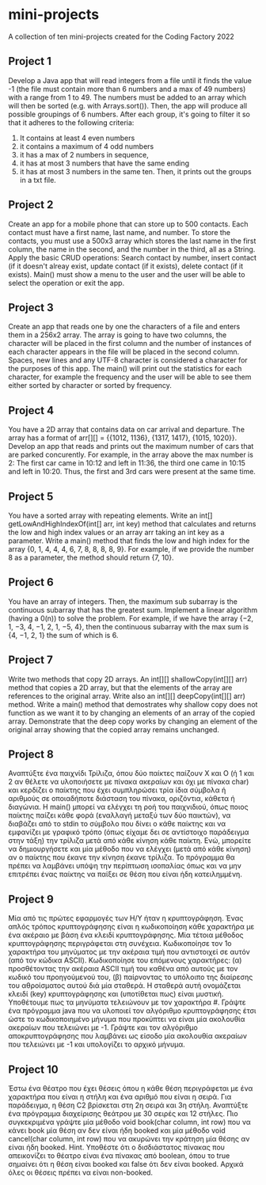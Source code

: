 # mini-projects
A collection of ten mini-projects created for the Coding Factory 2022

Project 1
----------------------------------------
Develop a Java app that will read integers from a file until it finds the value -1
(the file must contain more than 6 numbers and a max of 49 numbers) with a range from 1 to 49.
The numbers must be added to an array which will then be sorted (e.g. with Arrays.sort()).
Then, the app will produce all possible groupings of 6 numbers. After each group, it's going to filter it so that it adheres to the following criteria:
1) It contains at least 4 even numbers
2) it contains a maximum of 4 odd numbers
3) it has a max of 2 numbers in sequence,
4) it has at most 3 numbers that have the same ending
5) it has at most 3 numbers in the same ten.
Then, it prints out the groups in a txt file.


Project 2
----------------------------------------
Create an app for a mobile phone that can store up to 500 contacts. Each contact must have a first name, last name, and number.
To store the contacts, you must use a 500x3 array which stores the last name in the first column, the name in the second,
and the number in the third, all as a String.
Apply the basic CRUD operations: Search contact by number, insert contact (if it doesn't alreay exist,
update contact (if it exists), delete contact (if it exists).
Main() must show a menu to the user and the user will be able to select the operation or exit the app.


Project 3
----------------------------------------
Create an app that reads one by one the characters of a file and enters them in a 256x2 array.
The array is going to have two columns, the character will be placed in the first column
and the number of instances of each character appears in the file will be placed in the second column.
Spaces, new lines and any UTF-8 character is considered a character for the purposes of this app.
The main() will print out the statistics for each character, for example the frequency and the user
will be able to see them either sorted by character or sorted by frequency.


Project 4
----------------------------------------
You have a 2D array that contains data on car arrival and departure. The array has a format of arr[][] = {{1012, 1136}, {1317, 1417}, {1015, 1020}}.
Develop an app that reads and prints out the maximum number of cars that are parked concurently.
For example, in the array above the max number is 2: The first car came in 10:12 and left in 11:36, the third one came in 10:15 and left in 10:20.
Thus, the first and 3rd cars were present at the same time.


Project 5
----------------------------------------
You have a sorted array with repeating elements. Write an int[] getLowAndHighIndexOf(int[] arr, int key) method
that calculates and returns the low and high index values or an array arr taking an int key as a parameter.
Write a main() method that finds the low and high index for the array {0, 1, 4, 4, 4, 6, 7, 8, 8, 8, 8, 9}.
For example, if we provide the number 8 as a parameter, the method should return {7, 10}.


Project 6
----------------------------------------
You have an array of integers. Then, the maximum sub subarray is the continuous subarray that has
the greatest sum. Implement a linear algorithm (having a 0(n)) to solve the problem.
For example, if we have the array {−2, 1, −3, 4, −1, 2, 1, −5, 4},
then the continuous subarray with the max sum is {4, −1, 2, 1} the sum of which is 6.


Project 7
----------------------------------------
Write two methods that copy 2D arrays. An int[][] shallowCopy(int[][] arr) method
that copies a 2D array, but that the elements of the array are references to the original array.
Write also an int[][] deepCopy(int[][] arr) method. Write a main() method that demostrates why shallow copy
does not function as we want it to by changing an elements of an array of the copied array.
Demonstrate that the deep copy works by changing an element of the original array showing
that the copied array remains unchanged.


Project 8
----------------------------------------
Αναπτύξτε ένα παιχνίδι Τρίλιζα, όπου δύο παίκτες παίζουν Χ και Ο (ή 1 και 2 αν θέλετε
να υλοποιήσετε με πίνακα ακεραίων και όχι με πίνακα char) και κερδίζει ο παίκτης
που έχει συμπληρώσει τρία ίδια σύμβολα ή αριθμούς σε οποιαδήποτε διάσταση του πίνακα, οριζόντια, κάθετα ή διαγώνια.
Η main() μπορεί να ελέγχει τη ροή του παιχνιδιού, όπως ποιος παίκτης παίζει κάθε
φορά (εναλλαγή μεταξύ των δύο παικτών), να διαβάζει από το stdin το σύμβολο που
δίνει ο κάθε παίκτης και να εμφανίζει με γραφικό τρόπο (όπως είχαμε δει σε
αντίστοιχο παράδειγμα στην τάξη) την τρίλιζα μετά από κάθε κίνηση κάθε παίκτη.
Ενώ, μπορείτε να δημιουργήσετε και μία μέθοδο που να ελέγχει (μετά από κάθε
κίνηση) αν ο παίκτης που έκανε την κίνηση έκανε τρίλιζα.
Το πρόγραμμα θα πρέπει να λαμβάνει υπόψη την περίπτωση ισοπαλίας όπως και να
μην επιτρέπει ένας παίκτης να παίξει σε θέση που είναι ήδη κατειλημμένη.


Project 9
----------------------------------------
Μία από τις πρώτες εφαρμογές των Η/Υ ήταν η κρυπτογράφηση. Ένας απλός τρόπος κρυπτογράφησης
είναι η κωδικοποίηση κάθε χαρακτήρα με ένα ακέραιο με βάση ένα κλειδί κρυπτογράφησης.
Μία τέτοια μέθοδος κρυπτογράφησης περιγράφεται στη συνέχεια.
Κωδικοποίησε τον 1ο χαρακτήρα του μηνύματος με την ακέραια τιμή που αντιστοιχεί
σε αυτόν (από τον κώδικα ASCII). Κωδικοποίησε του επόμενους χαρακτήρες:
(α) προσθέτοντας την ακέραια ASCII τιμή του καθένα από αυτούς με τον κωδικό του προηγούμενού του,
(β) παίρνοντας το υπόλοιπο της διαίρεσης του αθροίσματος αυτού διά μία σταθερά.
Η σταθερά αυτή ονομάζεται κλειδί (key) κρυπτογράφησης και (υποτίθεται πως) είναι μυστική.
Υποθέτουμε πως τα μηνύματα τελειώνουν με τον χαρακτήρα #.
Γράψτε ένα πρόγραμμα java που να υλοποιεί τον αλγόριθμο κρυπτογράφησης έτσι
ώστε το κωδικοποιημένο μήνυμα που προκύπτει να είναι μία ακολουθία ακεραίων που τελειώνει με -1.
Γράψτε και τον αλγόριθμο αποκρυπτογράφησης που λαμβάνει ως είσοδο μία ακολουθία ακεραίων
που τελειώνει με -1 και υπολογίζει το αρχικό μήνυμα. 


Project 10
----------------------------------------
Έστω ένα θέατρο που έχει θέσεις όπου η κάθε θέση περιγράφεται με ένα χαρακτήρα
που είναι η στήλη και ένα αριθμό που είναι η σειρά. Για παράδειγμα, η θέση C2
βρίσκεται στη 2η σειρά και 3η στήλη.
Αναπτύξτε ένα πρόγραμμα διαχείρισης θεάτρου με 30 σειρές και 12 στήλες. Πιο
συγκεκριμένα γράψτε μία μέθοδο void book(char column, int row) που να κάνει book
μία θέση αν δεν είναι ήδη booked και μία μέθοδο void cancel(char column, int row)
που να ακυρώνει την κράτηση μία θέσης αν είναι ήδη booked.
Hint. Υποθέστε ότι ο δισδιάστατος πίνακας που απεικονίζει το θέατρο είναι ένα
πίνακας από boolean, όπου το true σημαίνει ότι η θέση είναι booked και false ότι δεν
είναι booked. Αρχικά όλες οι θέσεις πρέπει να είναι non-booked. 
 
